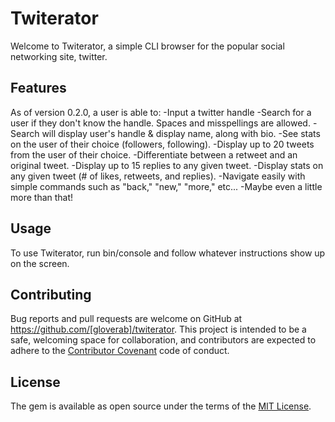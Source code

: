 # Twiterator

Welcome to Twiterator, a simple CLI browser for the popular social networking site, twitter.

## Features

As of version 0.2.0, a user is able to:
  -Input a twitter handle
  -Search for a user if they don't know the handle. Spaces and misspellings are allowed.
  -Search will display user's handle & display name, along with bio.
  -See stats on the user of their choice (followers, following).
  -Display up to 20 tweets from the user of their choice.
  -Differentiate between a retweet and an original tweet.
  -Display up to 15 replies to any given tweet.
  -Display stats on any given tweet (# of likes, retweets, and replies).
  -Navigate easily with simple commands such as "back," "new," "more," etc...
  -Maybe even a little more than that!

## Usage

To use Twiterator, run bin/console and follow whatever instructions show up on the screen.

## Contributing

Bug reports and pull requests are welcome on GitHub at https://github.com/[gloverab]/twiterator. This project is intended to be a safe, welcoming space for collaboration, and contributors are expected to adhere to the [Contributor Covenant](http://contributor-covenant.org) code of conduct.

## License

The gem is available as open source under the terms of the [MIT License](http://opensource.org/licenses/MIT).
